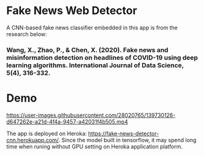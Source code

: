 # Fake News Web Detector
A CNN-based fake news classifier embedded in this app is from the research below:
### Wang, X., Zhao, P., & Chen, X. (2020). Fake news and misinformation detection on headlines of COVID-19 using deep learning algorithms. International Journal of Data Science, 5(4), 316-332.
# Demo

https://user-images.githubusercontent.com/28020765/139730126-d647262e-a21d-4f4a-9457-a42031f4b505.mp4

The app is deployed on Heroka: https://fake-news-detector-cnn.herokuapp.com/. Since the model built in tensorflow, it may spend long time when runing without GPU setting on Heroka application platform.  
